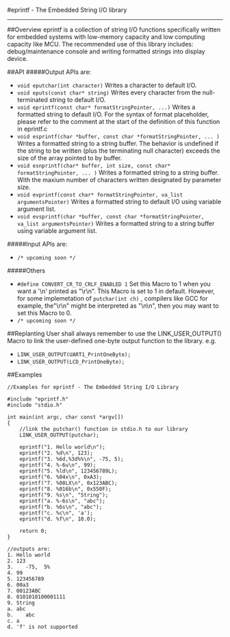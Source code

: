 
#eprintf - The Embedded String I/O library
***

##Overview
eprintf is a collection of string I/O functions specifically written for embedded systems with low-memory capacity and low computing capacity like MCU. 
The recommended use of this library includes: debug/maintenance console and writing formatted strings into display device.

##API
#####Output APIs are:
* `void eputchar(int character)`
Writes a character to default I/O.
* `void eputs(const char* string)`
Writes every character from the null-terminated string to default I/O.
* `void eprintf(const char* formatStringPointer, ...)`
 Writes a formatted string to default I/O. For the syntax of  format placeholder, please refer to the comment at the start of the definition of this function in eprintf.c
* `void esprintf(char *buffer, const char *formatStringPointer, ... )`
Writes a formatted string to a string buffer. The behavior is undefined if the string to be written (plus the terminating null character) exceeds the size of the array pointed to by buffer.
* `void esnprintf(char* buffer, int size, const char* formatStringPointer, ... )`
Writes a formatted string to a string buffer. With the maxium number of characters written designated by parameter size.
* `void evprintf(const char* formatStringPointer, va_list argumentsPointer)`
Writes a formatted string to default I/O using variable argument list.
* `void evsprintf(char *buffer, const char *formatStringPointer, va_list argumentsPointer)`
Writes a formatted string to a string buffer using variable argument list.

#####Input APIs are:
* `/* upcoming soon */`

#####Others
* `#define CONVERT_CR_TO_CRLF_ENABLED 1`
Set this Macro to 1 when you want a '\n' printed as "\r\n". This Macro is set to 1 in default. However, for some implemetation of `putchar(int ch)` , compilers like GCC for example, the"\r\n" might be interpreted as "\n\n", then you may want to set this Macro to 0.
* `/* upcoming soon */`

##Replanting
User shall always remember to use the LINK_USER_OUTPUT() Macro to link the user-defined one-byte output function to the library. e.g.
* `LINK_USER_OUTPUT(UART1_PrintOneByte);`
* `LINK_USER_OUTPUT(LCD_PrintOneByte);`


##Examples

    //Examples for eprintf - The Embedded String I/O Library
    
    #include "eprintf.h"
    #include "stdio.h"
    
    int main(int argc, char const *argv[])
    {
	    //link the putchar() function in stdio.h to our library
	    LINK_USER_OUTPUT(putchar);
    
	    eprintf("1. Hello world\n");
	    eprintf("2. %d\n", 123);
	    eprintf("3. %6d,%3d%%\n", -75, 5);
	    eprintf("4. %-6u\n", 99);
	    eprintf("5. %ld\n", 123456789L);
	    eprintf("6. %04x\n", 0xA3);
	    eprintf("7. %08LX\n", 0x123ABC);
	    eprintf("8. %016b\n", 0x550F);
	    eprintf("9. %s\n", "String");
	    eprintf("a. %-6s\n", "abc");
	    eprintf("b. %6s\n", "abc");
	    eprintf("c. %c\n", 'a');
	    eprintf("d. %f\n", 10.0);
    
	    return 0;
    }
    
    //outputs are:
    1. Hello world
    2. 123
    3.    -75,  5%
    4. 99    
    5. 123456789
    6. 00a3
    7. 00123ABC
    8. 0101010100001111
    9. String
    a. abc   
    b.    abc
    c. a
    d. 'f' is not supported


